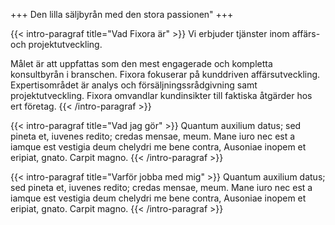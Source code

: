 +++ Den lilla säljbyrån med den stora passionen"
+++

{{< intro-paragraf title="Vad Fixora är" >}}
Vi erbjuder tjänster inom affärs- och projektutveckling.

Målet är att uppfattas som den mest engagerade och kompletta konsultbyrån i branschen. Fixora fokuserar på kunddriven affärsutveckling. Expertisområdet är analys och försäljningssrådgivning samt projektutveckling. Fixora omvandlar kundinsikter till faktiska åtgärder hos ert företag.
{{< /intro-paragraf  >}}

{{< intro-paragraf title="Vad jag gör" >}}
Quantum auxilium datus; sed pineta et, iuvenes redito; credas mensae, meum. Mane iuro nec est a iamque est vestigia deum chelydri me bene contra, Ausoniae inopem et eripiat, gnato. Carpit magno.
{{< /intro-paragraf  >}}

{{< intro-paragraf title="Varför jobba med mig" >}}
Quantum auxilium datus; sed pineta et, iuvenes redito; credas mensae, meum. Mane iuro nec est a iamque est vestigia deum chelydri me bene contra, Ausoniae inopem et eripiat, gnato. Carpit magno.
{{< /intro-paragraf  >}}
